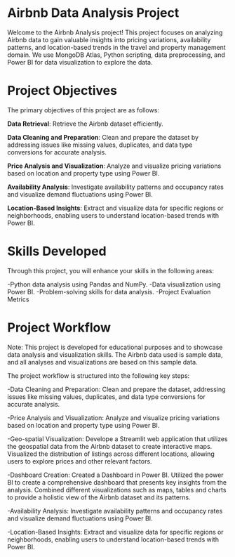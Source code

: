 # Airbnb Data Analysis Project 
Welcome to the Airbnb Analysis project! This project focuses on analyzing Airbnb data to gain valuable insights into pricing variations, availability patterns, and location-based trends in the travel and property management domain. We use MongoDB Atlas, Python scripting, data preprocessing, and Power BI for data visualization to explore the data.

# Project Objectives
The primary objectives of this project are as follows:

**Data Retrieval**: Retrieve the Airbnb dataset efficiently.

**Data Cleaning and Preparation**: Clean and prepare the dataset by addressing issues like missing values, duplicates, and data type conversions for accurate analysis.

**Price Analysis and Visualization**: Analyze and visualize pricing variations based on location and property type using Power BI.

**Availability Analysis**: Investigate availability patterns and occupancy rates and visualize demand fluctuations using Power BI.

**Location-Based Insights**: Extract and visualize data for specific regions or neighborhoods, enabling users to understand location-based trends with Power BI.

# Skills Developed
Through this project, you will enhance your skills in the following areas:

-Python data analysis using Pandas and NumPy.
-Data visualization using Power BI.
-Problem-solving skills for data analysis.
-Project Evaluation Metrics


# Project Workflow
Note: This project is developed for educational purposes and to showcase data analysis and visualization skills. The Airbnb data used is sample data, and all analyses and visualizations are based on this sample data.

The project workflow is structured into the following key steps:


-Data Cleaning and Preparation: Clean and prepare the dataset, addressing issues like missing values, duplicates, and data type conversions for accurate analysis.

-Price Analysis and Visualization: Analyze and visualize pricing variations based on location and property type using Power BI.

-Geo-spatial Visualization: Develope a Streamlit web application that utilizes the geospatial data from the Airbnb dataset to create interactive maps.
Visualized the distribution of listings across different locations, allowing users to explore prices and other relevant factors.

-Dashboard Creation: Created a Dashboard in Power BI. Utilized the power BI to create a comprehensive dashboard that presents key insights from the analysis.
Combined different visualizations such as maps, tables and charts to provide a holistic view of the Airbnb dataset and its patterns.

-Availability Analysis: Investigate availability patterns and occupancy rates and visualize demand fluctuations using Power BI.

-Location-Based Insights: Extract and visualize data for specific regions or neighborhoods, enabling users to understand location-based trends with Power BI.


